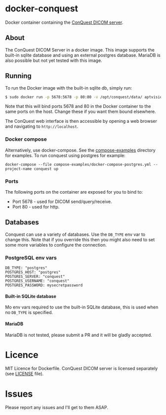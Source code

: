 # docker-conquest
Docker container containing the [ConQuest DICOM server]. 

[ConQuest DICOM server]: <https://ingenium.home.xs4all.nl/dicom.html>

## About
The ConQuest DICOM Server in a docker image. This image supports the built-in sqlite database and 
using an external postgres database. MariaDB is also possible but not yet tested with this image.

## Running
To run the Docker image with the built-in sqlite db, simply run:
```sh
$ sudo docker run -p 5678:5678 -p 80:80 -v /opt/conquest/data/ aptvision/conquest-server
```
Note that this will bind ports 5678 and 80 in the Docker container to the same ports on the host.  Change these if you want them bound elsewhere.

The ConQuest web interface is then accessible by opening a web browser and navigating to `http://localhost`.

### Docker compose

Alternatively, use docker-compose. See the [compose-examples](compose-examples) directory for examples. To run
conquest using postgres for example:

    docker-compose --file compose-examples/docker-compose-postgres.yml --project-name conquest up 

### Ports
The following ports on the container are exposed for you to bind to: 
  - Port 5678 - used for DICOM send/query/receive.
  - Port 80 - used for http.

## Databases

Conquest can use a variety of databases. Use the `DB_TYPE` env var to change this. Note that if you
override this then you might also need to set some more variables to configure the connection.

### PostgreSQL env vars
    
    DB_TYPE: "postgres"
    POSTGRES_HOST: "postgres"
    POSTGRES_SERVER: "conquest"
    POSTGRES_USERNAME: "conquest"
    POSTGRES_PASSWORD: mysecretpassword

#### Built-in SQLite database

Mo env vars required to use the built-in SQLite database, this is used when no `DB_TYPE` is specified.
    
#### MariaDB

MariaDB is not tested, please submit a PR and it will be gladly accepted.

# Licence
MIT Licence for Dockerfile.
ConQuest DICOM server is licensed separately (see [LICENSE] file).

[LICENSE]: <https://github.com/aptvision/docker-conquest/blob/master/LICENSE>

# Issues
Please report any issues and I'll get to them ASAP.



